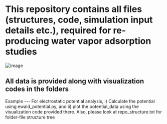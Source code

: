 # This repository contains all files (structures, code, simulation input details etc.), required for re-producing water vapor adsorption studies #

![image](https://github.com/user-attachments/assets/e63ee131-b46a-40b7-a4d4-599444f20332)

## All data is provided along with visualization codes in the folders ##
Example --- For electrostatic potential analysis, i) Calculate the potential using ewald_potential.py, and ii) plot the potential_data using the visualization code provided there.
Also, please look at repo_structure.txt for folder-file structure tree
